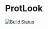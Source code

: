 # ProtLook

[![Build Status](https://github.com/AlexandrBatjanovsky/ProtLook.jl/actions/workflows/CI.yml/badge.svg?branch=master)](https://github.com/AlexandrBatjanovsky/ProtLook.jl/actions/workflows/CI.yml?query=branch%3Amaster)
